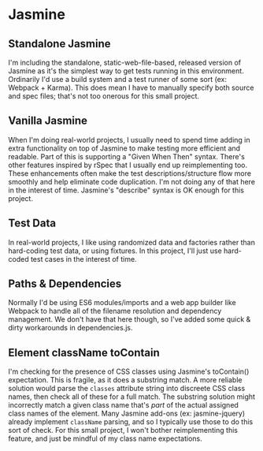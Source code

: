 Jasmine
=======

Standalone Jasmine
------------------

I'm including the standalone, static-web-file-based, released version of Jasmine as it's the simplest way to get tests running in this environment. Ordinarily I'd use a build system and a test runner of some sort (ex: Webpack + Karma). This does mean I have to manually specify both source and spec files; that's not too onerous for this small project.

Vanilla Jasmine
---------------

When I'm doing real-world projects, I usually need to spend time adding in extra functionality on top of Jasmine to make testing more efficient and readable. Part of this is supporting a "Given When Then" syntax. There's other features inspired by rSpec that I usually end up reimplementing too. These enhancements often make the test descriptions/structure flow more smoothly and help eliminate code duplication. I'm not doing any of that here in the interest of time. Jasmine's "describe" syntax is OK enough for this project.

Test Data
---------

In real-world projects, I like using randomized data and factories rather than hard-coding test data, or using fixtures. In this project, I'll just use hard-coded test cases in the interest of time.

Paths & Dependencies
--------------------

Normally I'd be using ES6 modules/imports and a web app builder like Webpack to handle all of the filename resolution and dependency management. We don't have that here though, so I've added some quick & dirty workarounds in dependencies.js.

Element className toContain
---------------------------

I'm checking for the presence of CSS classes using Jasmine's toContain() expectation. This is fragile, as it does a substring match. A more reliable solution would parse the `classes` attribute string into discreete CSS class names, then check all of these for a full match. The substring solution might incorrectly match a given class name that's *part* of the actual assigned class names of the element. Many Jasmine add-ons (ex: jasmine-jquery) already implement `className` parsing, and so I typically use those to do this sort of check. For this small project, I won't bother reimplementing this feature, and just be mindful of my class name expectations.